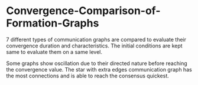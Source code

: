 # Convergence-Comparison-of-Formation-Graphs
7 different types of communication graphs are compared to evaluate their convergence duration and characteristics.
The initial conditions are kept same to evaluate them on a same level.

Some graphs show oscillation due to their directed nature before reaching the convergence value.
The star with extra edges communication graph has the most connections and is able to reach the consensus quickest.
